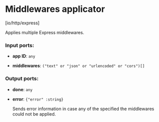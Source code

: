 # Middlewares applicator

[io/http/express]

Applies multiple Express middlewares.

### Input ports:

* __app ID__: `any`


* __middlewares__: `("text" or "json" or "urlencoded" or "cors")[]`

### Output ports:

* __done__: `any`


* __error__: `{"error" :string}`

    Sends error information in case any of the specified the middlewares could not be applied.

